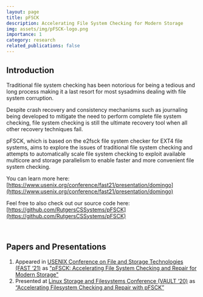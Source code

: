 ```yaml
---
layout: page
title: pFSCK
description: Accelerating File System Checking for Modern Storage
img: assets/img/pFSCK-logo.png
importance: 1
category: research
related_publications: false
---
```


## Introduction
Traditional file system checking has been notorious for being a tedious and long process making it a last resort for most sysadmins dealing with file system corruption.

Despite crash recovery and consistency mechanisms such as journaling being developed to mitigate the need to perform complete file system checking, file system checking is still the ultimate recovery tool when all other recovery techniques fail.

pFSCK, which is based on the e2fsck file system checker for EXT4 file systems, aims to explore the issues of traditional file system checking and attempts to automatically scale file system checking to exploit available multicore and storage parallelism to enable faster and more convenient file system checking.

You can learn more here: [https://www.usenix.org/conference/fast21/presentation/domingo](https://www.usenix.org/conference/fast21/presentation/domingo)

Feel free to also check out our source code here: [https://github.com/RutgersCSSystems/pFSCK](https://github.com/RutgersCSSystems/pFSCK)

<br />

## Papers and Presentations
1. Appeared in [USENIX Conference on File and Storage Technologies (FAST ‘21)](https://www.usenix.org/conference/fast21) as ["pFSCK: Accelerating File System Checking and Repair for Modern Storage"](https://www.usenix.org/conference/fast21/presentation/domingo)
2. Presented at [Linux Storage and Filesystems Conference (VAULT ‘20)](https://www.usenix.org/conference/vault20) as [“Accelerating Filesystem Checking and Repair with pFSCK”](https://www.usenix.org/conference/vault20/presentation/domingo)